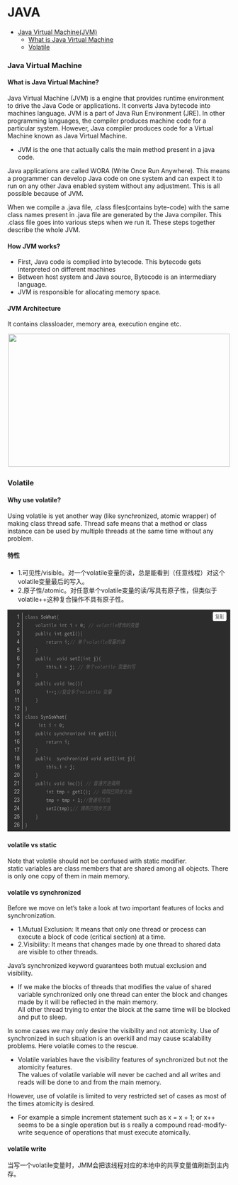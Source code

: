 # JAVA
* [Java Virtual Machine(JVM)](#Java-Virtual-Machine)
  * [What is Java Virtual Machine](#What-is-Java_Virtual_Machine-?)
  * [Volatile](#Volatile)
  



### Java Virtual Machine
#### What is Java Virtual Machine?
Java Virtual Machine (JVM) is a engine that provides runtime environment to drive the Java Code or applications. It converts Java bytecode into machines language. JVM is a part of Java Run Environment (JRE). In other programming languages, the compiler produces machine code for a particular system. However, Java compiler produces code for a Virtual Machine known as Java Virtual Machine.

- JVM is the one that actually calls the main method present in a java code. 

Java applications are called WORA (Write Once Run Anywhere). This means a programmer can develop Java code on one system and can expect it to run on any other Java enabled system without any adjustment. This is all possible because of JVM.

When we compile a .java file, .class files(contains byte-code) with the same class names present in .java file are generated by the Java compiler. This .class file goes into various steps when we run it. These steps together describe the whole JVM.

#### How JVM works?
- First, Java code is complied into bytecode. This bytecode gets interpreted on different machines
- Between host system and Java source, Bytecode is an intermediary language.
- JVM is responsible for allocating memory space.

#### JVM Architecture
It contains classloader, memory area, execution engine etc.

<div align="center">
<img src="https://www.guru99.com/images/1/2.png" width="500" height="300"></img>
</div>

### Volatile
#### Why use volatile?
Using volatile is yet another way (like synchronized, atomic wrapper) of making class thread safe. Thread safe means that a method or class instance can be used by multiple threads at the same time without any problem.

#### 特性
- 1.可见性/visible。对一个volatile变量的读，总是能看到（任意线程）对这个volatile变量最后的写入。
- 2.原子性/atomic。对任意单个volatile变量的读/写具有原子性，但类似于volatile++这种复合操作不具有原子性。

<img src="https://github.com/ZikunLyu/MambaForever/blob/master/images/volatile.png" height="500"></img>

#### volatile vs static
Note that volatile should not be confused with static modifier.   
static variables are class members that are shared among all objects. There is only one copy of them in main memory.

#### volatile vs synchronized
Before we move on let’s take a look at two important features of locks and synchronization.   
- 1.Mutual Exclusion: It means that only one thread or process can execute a block of code (critical section) at a time.
- 2.Visibility: It means that changes made by one thread to shared data are visible to other threads.

Java’s synchronized keyword guarantees both mutual exclusion and visibility.   
- If we make the blocks of threads that modifies the value of shared variable synchronized only one thread can enter the block and changes made by it will be reflected in the main memory.   
All other thread trying to enter the block at the same time will be blocked and put to sleep.

In some cases we may only desire the visibility and not atomicity. Use of synchronized in such situation is an overkill and may cause scalability problems. Here volatile comes to the rescue.   
- Volatile variables have the visibility features of synchronized but not the atomicity features.   
The values of volatile variable will never be cached and all writes and reads will be done to and from the main memory.    

However, use of volatile is limited to very restricted set of cases as most of the times atomicity is desired.   
- For example a simple increment statement such as x = x + 1; or x++ seems to be a single operation but is s really a compound read-modify-write sequence of operations that must execute atomically.

#### volatile write
当写一个volatile变量时，JMM会把该线程对应的本地中的共享变量值刷新到主内存。




